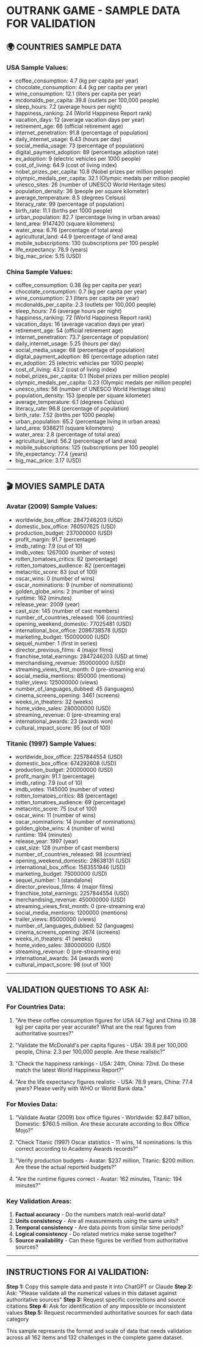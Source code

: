 # OUTRANK GAME - SAMPLE DATA FOR VALIDATION

## 🌍 COUNTRIES SAMPLE DATA

### USA Sample Values:
- coffee_consumption: 4.7 (kg per capita per year)
- chocolate_consumption: 4.4 (kg per capita per year)
- wine_consumption: 12.1 (liters per capita per year)
- mcdonalds_per_capita: 39.8 (outlets per 100,000 people)
- sleep_hours: 7.2 (average hours per night)
- happiness_ranking: 24 (World Happiness Report rank)
- vacation_days: 12 (average vacation days per year)
- retirement_age: 66 (official retirement age)
- internet_penetration: 91.8 (percentage of population)
- daily_internet_usage: 6.43 (hours per day)
- social_media_usage: 73 (percentage of population)
- digital_payment_adoption: 89 (percentage adoption rate)
- ev_adoption: 9 (electric vehicles per 1000 people)
- cost_of_living: 64.9 (cost of living index)
- nobel_prizes_per_capita: 10.8 (Nobel prizes per million people)
- olympic_medals_per_capita: 32.1 (Olympic medals per million people)
- unesco_sites: 26 (number of UNESCO World Heritage sites)
- population_density: 36 (people per square kilometer)
- average_temperature: 8.5 (degrees Celsius)
- literacy_rate: 99 (percentage of population)
- birth_rate: 11.1 (births per 1000 people)
- urban_population: 82.7 (percentage living in urban areas)
- land_area: 9147420 (square kilometers)
- water_area: 6.76 (percentage of total area)
- agricultural_land: 44.9 (percentage of land area)
- mobile_subscriptions: 130 (subscriptions per 100 people)
- life_expectancy: 78.9 (years)
- big_mac_price: 5.15 (USD)

### China Sample Values:
- coffee_consumption: 0.38 (kg per capita per year)
- chocolate_consumption: 0.7 (kg per capita per year)
- wine_consumption: 2.1 (liters per capita per year)
- mcdonalds_per_capita: 2.3 (outlets per 100,000 people)
- sleep_hours: 7.6 (average hours per night)
- happiness_ranking: 72 (World Happiness Report rank)
- vacation_days: 16 (average vacation days per year)
- retirement_age: 54 (official retirement age)
- internet_penetration: 73.7 (percentage of population)
- daily_internet_usage: 5.25 (hours per day)
- social_media_usage: 68 (percentage of population)
- digital_payment_adoption: 86 (percentage adoption rate)
- ev_adoption: 25 (electric vehicles per 1000 people)
- cost_of_living: 43.2 (cost of living index)
- nobel_prizes_per_capita: 0.1 (Nobel prizes per million people)
- olympic_medals_per_capita: 0.23 (Olympic medals per million people)
- unesco_sites: 56 (number of UNESCO World Heritage sites)
- population_density: 153 (people per square kilometer)
- average_temperature: 6.1 (degrees Celsius)
- literacy_rate: 96.8 (percentage of population)
- birth_rate: 7.52 (births per 1000 people)
- urban_population: 65.2 (percentage living in urban areas)
- land_area: 9388211 (square kilometers)
- water_area: 2.8 (percentage of total area)
- agricultural_land: 56.2 (percentage of land area)
- mobile_subscriptions: 125 (subscriptions per 100 people)
- life_expectancy: 77.4 (years)
- big_mac_price: 3.17 (USD)

---

## 🎬 MOVIES SAMPLE DATA

### Avatar (2009) Sample Values:
- worldwide_box_office: 2847246203 (USD)
- domestic_box_office: 760507625 (USD)
- production_budget: 237000000 (USD)
- profit_margin: 91.7 (percentage)
- imdb_rating: 7.9 (out of 10)
- imdb_votes: 1267000 (number of votes)
- rotten_tomatoes_critics: 82 (percentage)
- rotten_tomatoes_audience: 82 (percentage)
- metacritic_score: 83 (out of 100)
- oscar_wins: 0 (number of wins)
- oscar_nominations: 9 (number of nominations)
- golden_globe_wins: 2 (number of wins)
- runtime: 162 (minutes)
- release_year: 2009 (year)
- cast_size: 145 (number of cast members)
- number_of_countries_released: 106 (countries)
- opening_weekend_domestic: 77025481 (USD)
- international_box_office: 2086738578 (USD)
- marketing_budget: 150000000 (USD)
- sequel_number: 1 (first in series)
- director_previous_films: 4 (major films)
- franchise_total_earnings: 2847246203 (USD at time)
- merchandising_revenue: 350000000 (USD)
- streaming_views_first_month: 0 (pre-streaming era)
- social_media_mentions: 850000 (mentions)
- trailer_views: 125000000 (views)
- number_of_languages_dubbed: 45 (languages)
- cinema_screens_opening: 3461 (screens)
- weeks_in_theaters: 32 (weeks)
- home_video_sales: 280000000 (USD)
- streaming_revenue: 0 (pre-streaming era)
- international_awards: 23 (awards won)
- cultural_impact_score: 95 (out of 100)

### Titanic (1997) Sample Values:
- worldwide_box_office: 2257844554 (USD)
- domestic_box_office: 674292608 (USD)
- production_budget: 200000000 (USD)
- profit_margin: 91.1 (percentage)
- imdb_rating: 7.9 (out of 10)
- imdb_votes: 1145000 (number of votes)
- rotten_tomatoes_critics: 88 (percentage)
- rotten_tomatoes_audience: 69 (percentage)
- metacritic_score: 75 (out of 100)
- oscar_wins: 11 (number of wins)
- oscar_nominations: 14 (number of nominations)
- golden_globe_wins: 4 (number of wins)
- runtime: 194 (minutes)
- release_year: 1997 (year)
- cast_size: 128 (number of cast members)
- number_of_countries_released: 98 (countries)
- opening_weekend_domestic: 28638131 (USD)
- international_box_office: 1583551946 (USD)
- marketing_budget: 75000000 (USD)
- sequel_number: 1 (standalone)
- director_previous_films: 4 (major films)
- franchise_total_earnings: 2257844554 (USD)
- merchandising_revenue: 450000000 (USD)
- streaming_views_first_month: 0 (pre-streaming era)
- social_media_mentions: 1200000 (mentions)
- trailer_views: 85000000 (views)
- number_of_languages_dubbed: 52 (languages)
- cinema_screens_opening: 2674 (screens)
- weeks_in_theaters: 41 (weeks)
- home_video_sales: 380000000 (USD)
- streaming_revenue: 0 (pre-streaming era)
- international_awards: 34 (awards won)
- cultural_impact_score: 98 (out of 100)

---

## VALIDATION QUESTIONS TO ASK AI:

### For Countries Data:
1. "Are these coffee consumption figures for USA (4.7 kg) and China (0.38 kg) per capita per year accurate? What are the real figures from authoritative sources?"

2. "Validate the McDonald's per capita figures - USA: 39.8 per 100,000 people, China: 2.3 per 100,000 people. Are these realistic?"

3. "Check the happiness rankings - USA: 24th, China: 72nd. Do these match the latest World Happiness Report?"

4. "Are the life expectancy figures realistic - USA: 78.9 years, China: 77.4 years? Please verify with WHO or World Bank data."

### For Movies Data:
1. "Validate Avatar (2009) box office figures - Worldwide: $2.847 billion, Domestic: $760.5 million. Are these accurate according to Box Office Mojo?"

2. "Check Titanic (1997) Oscar statistics - 11 wins, 14 nominations. Is this correct according to Academy Awards records?"

3. "Verify production budgets - Avatar: $237 million, Titanic: $200 million. Are these the actual reported budgets?"

4. "Are the runtime figures correct - Avatar: 162 minutes, Titanic: 194 minutes?"

### Key Validation Areas:
1. **Factual accuracy** - Do the numbers match real-world data?
2. **Units consistency** - Are all measurements using the same units?
3. **Temporal consistency** - Are data points from similar time periods?
4. **Logical consistency** - Do related metrics make sense together?
5. **Source availability** - Can these figures be verified from authoritative sources?

---

## INSTRUCTIONS FOR AI VALIDATION:

**Step 1:** Copy this sample data and paste it into ChatGPT or Claude
**Step 2:** Ask: "Please validate all the numerical values in this dataset against authoritative sources"
**Step 3:** Request specific corrections and source citations
**Step 4:** Ask for identification of any impossible or inconsistent values
**Step 5:** Request recommended authoritative sources for each data category

This sample represents the format and scale of data that needs validation across all 162 items and 132 challenges in the complete game dataset.